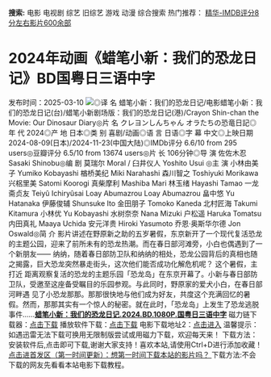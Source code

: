 **搜索:** 电影 电视剧 综艺 旧综艺 游戏 动漫 综合搜索 热门推荐： [精华-IMDB评分8分左右影片600余部](https://www.dytt8.com/html/gndy/jddy/20160320/50510.html)
# 2024年动画《蜡笔小新：我们的恐龙日记》BD国粤日三语中字
发布时间：2025-03-10 
![](https://img9.doubanio.com/view/photo/l_ratio_poster/public/p2915313612.jpg)◎译 名 蜡笔小新：我们的恐龙日记/电影蜡笔小新：我们的恐龙日记(台)/蜡笔小新剧场版：我们的恐龙日记(港)/Crayon Shin-chan the Movie: Our Dinosaur Diary◎片 名 クレヨンしんちゃん オラたちの恐竜日記◎年 代 2024◎产 地 日本◎类 别 喜剧/动画◎语 言 日语◎字 幕 中文◎上映日期 2024-08-09(日本)/2024-11-23(中国大陆)◎IMDb评分 6.6/10 from 295 users◎豆瓣评分 6.5/10 from 13674 users◎片 长 106分钟◎导 演 佐佐木忍 Sasaki Shinobu◎编 剧 莫瑞尔 Moral / 臼井仪人 Yoshito Usui ◎主 演 小林由美子 Yumiko Kobayashi 楢桥美纪 Miki Narahashi 森川智之 Toshiyuki Morikawa 兴梠里美 Satomi Koorogi 真柴摩利 Mashiba Mari 林玉绪 Hayashi Tamao 一龙斋贞友 Teiyû Ichiryûsai Loay Abumazrou Loay Abumazrou 畠中悠 Yu Hatanaka 伊藤俊辅 Shunsuke Ito 金田朋子 Tomoko Kaneda 北村匠海 Takumi Kitamura 小林优 Yu Kobayashi 水树奈奈 Nana Mizuki 户松遥 Haruka Tomatsu 内田真礼 Maaya Uchida 安元洋贵 Hiroki Yasumoto 乔恩·奥斯华尔德 Jon Oswald◎简 介 影片讲述在野原新之助的五岁暑假，东京新开了一个现代复活恐龙的主题公园，迎来了前所未有的恐龙热潮。而在春日部河滩旁，小白也偶遇到了一个新朋友—— 纳纳，随着春日部防卫队和纳纳的相处，恐龙公园背后的真相也随之揭露，巨大恐龙突然暴走街头，这次他们能否成功化解危机呢？ 这个暑假，主打近 距离观察复活的恐龙的主题乐园「恐龙岛」在东京开幕了。小新与春日部防卫队，受邀至这座备受瞩目的乐园参观。与此同时，野原家的爱犬小白，在春日部河畔遇 见了小恐龙那那。那那很快地与他们成为好友，共度这个充满回忆的暑假。然而，那那其实有一个惊人的秘密。就在此时，「恐龙岛」上发生了恐龙逃脱事件……[**蜡笔小新：我们的恐龙日记.2024.BD.1080P.国粤日三语中字**](magnet:?xt=urn:btih:93a03de57ea19b36668b1eea265604c0bd845413&dn=%e9%98%b3%e5%85%89%e7%94%b5%e5%bd%b1dygod.org.%e8%9c%a1%e7%ac%94%e5%b0%8f%e6%96%b0%ef%bc%9a%e6%88%91%e4%bb%ac%e7%9a%84%e6%81%90%e9%be%99%e6%97%a5%e8%ae%b0.2024.BD.1080P.%e5%9b%bd%e7%b2%a4%e6%97%a5%e4%b8%89%e8%af%ad%e4%b8%ad%e5%ad%97.mkv&tr=udp%3a%2f%2ftracker.opentrackr.org%3a1337%2fannounce&tr=udp%3a%2f%2fexodus.desync.com%3a6969%2fannounce) 磁力链下载器：[点击下载](https://dygod.org/js/bt.htm "qBittorrent") 播放软件下载：[点击下载](https://dygod.org/js/player.htm "PotPlayer") 电影下载地址2：[点击进入](https://dygod.org/ "阳光电影") 温馨提示：如遇迅雷无法下载可换用无限制版尝试或用磁力下载，欢迎每天来！  下载方法：安装软件后,点击即可下载,谢谢大家支持！喜欢本站,请使用Ctrl+D进行添加收藏！ [点击进首发区（第一时间更新）：想第一时间下载本站的影片吗？ ](https://www.ygdy8.net/)下载方法:不会下载的网友先看看本站电影下载教程。